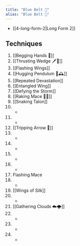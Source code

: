 ```yaml
---
title: "Blue Belt 🔵"
alias: "Blue Belt 🔵"
---
```

- [[4-long-form-2|Long Form 2]]
## Techniques
1. [[Begging Hands 🤲]]
2. [[Thrusting Wedge 🗡️🔼]]
3. [[Flashing Wings]]
4. [[Hugging Pendulum 🤗🕰️]]
5. [[Repeated Devastation]]
6. [[Entangled Wing]]
7. [[Defying the Storm]]
8. [[Raking Mace 🧹✊]]
9. [[Snaking Talon]]
10. -
11. -
12. [[Tripping Arrow 🏹]]
13. -
14. -
15. -
16. -
17. Flashing Mace
18. -
19. [[Wings of Silk]]
20. -
21. [[Gathering Clouds ☁️🌩️]]
22. -
23. -
24. -
